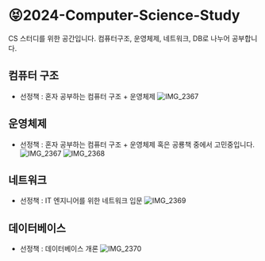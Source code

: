 # :stuck_out_tongue_closed_eyes:2024-Computer-Science-Study
CS 스터디를 위한 공간입니다. 컴퓨터구조, 운영체제, 네트워크, DB로 나누어 공부합니다.
## 컴퓨터 구조
- 선정책 : 혼자 공부하는 컴퓨터 구조 + 운영체제
![IMG_2367](https://github.com/deltawing71911/2024-Computer-Science-Study/assets/137012201/b66609d4-21c2-42fa-bac9-03fe6407095d)
## 운영체제
- 선정책 : 혼자 공부하는 컴퓨터 구조 + 운영체제 혹은 공룡책 중에서 고민중입니다.
![IMG_2367](https://github.com/deltawing71911/2024-Computer-Science-Study/assets/137012201/b66609d4-21c2-42fa-bac9-03fe6407095d)
![IMG_2368](https://github.com/deltawing71911/2024-Computer-Science-Study/assets/137012201/4e909092-f819-4412-8d7b-1903fd057d23)
## 네트워크
- 선정책 : IT 엔지니어를 위한 네트워크 입문
![IMG_2369](https://github.com/deltawing71911/2024-Computer-Science-Study/assets/137012201/6c3ab22b-45f4-4c4f-9772-0748def26b4b)
## 데이터베이스
- 선정책 : 데이터베이스 개론
![IMG_2370](https://github.com/deltawing71911/2024-Computer-Science-Study/assets/137012201/f997047e-2591-4dd5-971b-03cf9847c1ff)

